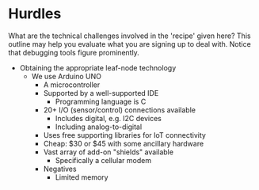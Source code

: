 # Hurdles

What are the technical challenges involved in the 'recipe' given here? This outline may
help you evaluate what you are signing up to deal with. Notice that debugging tools 
figure prominently. 


* Obtaining the appropriate leaf-node technology
    * We use Arduino UNO
        * A microcontroller
        * Supported by a well-supported IDE
            * Programming language is C
        * 20+ I/O (sensor/control) connections available
            * Includes digital, e.g. I2C devices
            * Including analog-to-digital
        * Uses free supporting libraries for IoT connectivity
        * Cheap: $30 or $45 with some ancillary hardware
        * Vast array of add-on "shields" available
            * Specifically a cellular modem
        * Negatives
            * Limited memory
       
